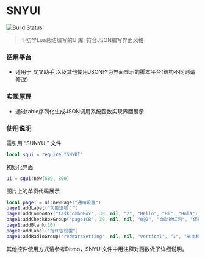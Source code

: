 # SNYUI

![Build Status](https://travis-ci.org/hrscy/TodayNews.svg?branch=master)

> ✨初学Lua总结编写的UI库, 符合JSON编写界面风格

### 适用平台

* 适用于 叉叉助手 以及其他使用JSON作为界面显示的脚本平台(结构不同则请修改)

### 实现原理

* 通过table序列化生成JSON调用系统函数实现界面展示

### 使用说明

需引用 “SUNYUI” 文件
```lua
local sgui = require "SNYUI"
```

初始化界面
```lua
ui = sgui:new(600, 800)
```

图片上的单页代码展示
```lua
local page1 = ui:newPage("通用设置")
page1:addLabel("功能选项：")
page1:addComboBox("taskComboBox", 30, nil, "2", "Hello", "Hi", "Hola")
page1:addCheckBoxGroup("page1CB", 30, nil, nil, "0@2", "自动抢红包", "保持前台", "领取奖励", "自动喊话", "无限跳跃")
page1:addBlank(10)
page1:addLabel("抢红包设置")
page1:addRadioGroup("redWarsSetting", nil, nil, "vertical", "1", "省电模式", "一般模式", "极速模式")
```

其他控件使用方式请参考Demo，SNYUI文件中用注释对函数做了详细说明。
